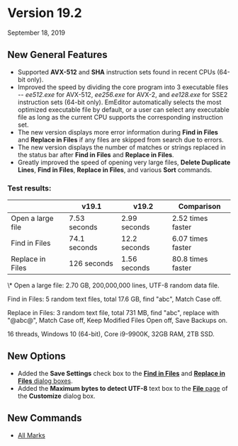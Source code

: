 # Version 19.2

September 18, 2019

## New General Features

- Supported **AVX-512** and **SHA** instruction sets found in recent CPUs (64-bit only).
- Improved the speed by dividing the core program into 3 executable files -- _ee512.exe_ for AVX-512, _ee256.exe_ for AVX-2, and _ee128.exe_ for SSE2 instruction sets (64-bit only). EmEditor automatically selects the most optimized executable file by default, or a user can select any executable file as long as the current CPU supports the corresponding instruction set.
- The new version displays more error information during **Find in Files** and **Replace in Files** if any files are skipped from search due to errors.
- The new version displays the number of matches or strings replaced in the status bar after **Find in Files** and **Replace in Files**.
- Greatly improved the speed of opening very large files, **Delete Duplicate Lines**, **Find in Files**, **Replace in Files**, and various **Sort** commands.

### Test results:

|  | v19.1 | v19.2 | Comparison |
| --- | --- | --- | --- |
| Open a large file | 7.53 seconds | 2.99 seconds | 2.52 times faster |
| Find in Files | 74.1  seconds | 12.2 seconds | 6.07 times faster |
| Replace in Files | 126 seconds | 1.56 seconds | 80.8 times faster |

\\* Open a large file: 2.70 GB, 200,000,000 lines, UTF-8 random data file.

Find in Files: 5 random text files, total 17.6 GB, find "abc", Match Case off.

Replace in Files: 3 random text file, total 731 MB, find "abc", replace with "@abc@", Match Case off, Keep Modified Files Open off, Save Backups on.

16 threads, Windows 10 (64-bit), Core i9-9900K, 32GB RAM, 2TB SSD.

## New Options

- Added the **Save Settings** check box to the [**Find in Files**](../dlg/find_in_files/index) and [**Replace in Files** dialog boxes](../dlg/replace_in_files/index).
- Added the **Maximum bytes to detect UTF-8** text box to the [**File** page](../dlg/customize/file/index) of the **Customize** dialog box.

## New Commands

- [All Marks](../cmd/view/view_all_marks)